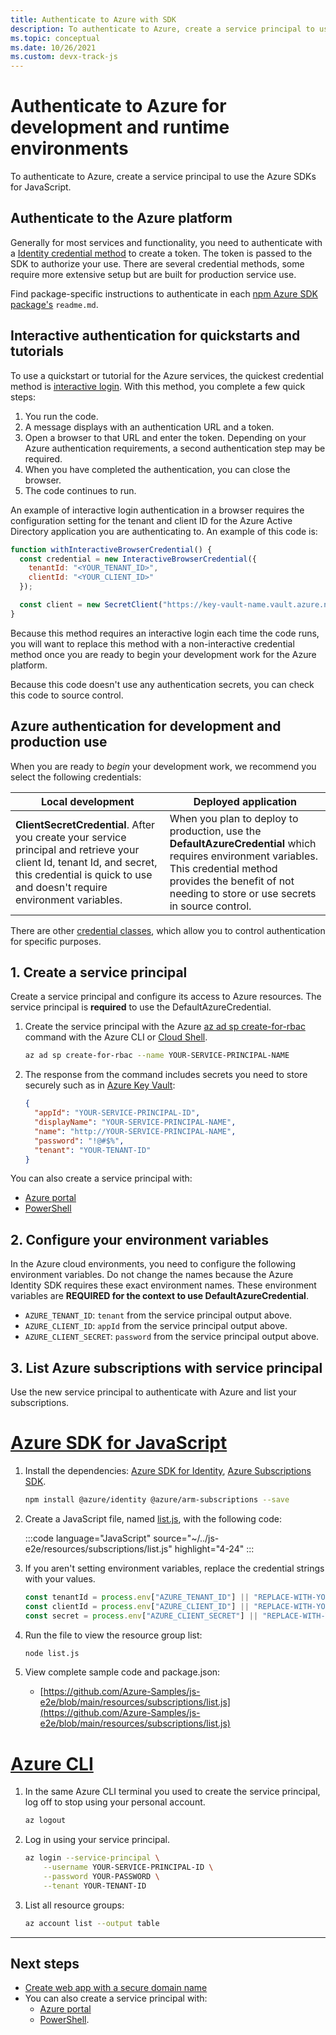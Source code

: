 ```yaml
---
title: Authenticate to Azure with SDK
description: To authenticate to Azure, create a service principal to use the Azure SDKs for JavaScript.
ms.topic: conceptual
ms.date: 10/26/2021
ms.custom: devx-track-js
---
```


# Authenticate to Azure for development and runtime environments

To authenticate to Azure, create a service principal to use the Azure SDKs for JavaScript.

## Authenticate to the Azure platform

Generally for most services and functionality, you need to authenticate with a [Identity credential method](https://www.npmjs.com/package/@azure/identity) to create a token. The token is passed to the SDK to authorize your use. There are several credential methods, some require more extensive setup but are built for production service use. 

Find package-specific instructions to authenticate in each [npm Azure SDK package's](../azure-sdk-library-package-index.md) `readme.md`. 

## Interactive authentication for quickstarts and tutorials

To use a quickstart or tutorial for the Azure services, the quickest credential method is [interactive login](https://github.com/Azure/azure-sdk-for-js/blob/hotfix/identity_1.3.0/sdk/identity/identity/samples/AzureIdentityExamples.md#authenticating-a-user-account-interactively-in-the-browser). With this method, you complete a few quick steps:
1. You run the code.
1. A message displays with an authentication URL and a token. 
1. Open a browser to that URL and enter the token. Depending on your Azure authentication requirements, a second authentication step may be required.
1. When you have completed the authentication, you can close the browser.
1. The code continues to run.

An example of interactive login authentication in a browser requires the configuration setting for the tenant and client ID for the Azure Active Directory application you are authenticating to. An example of this code is:

```javascript
function withInteractiveBrowserCredential() {
  const credential = new InteractiveBrowserCredential({
    tenantId: "<YOUR_TENANT_ID>",
    clientId: "<YOUR_CLIENT_ID>"
  });

  const client = new SecretClient("https://key-vault-name.vault.azure.net", credential);
}
```

Because this method requires an interactive login each time the code runs, you will want to replace this method with a non-interactive credential method once you are ready to begin your development work for the Azure platform. 

Because this code doesn't use any authentication secrets, you can check this code to source control. 

## Azure authentication for development and production use

When you are ready to _begin_ your development work, we recommend you select the following credentials: 

|Local development|Deployed application|
|--|--|
|**ClientSecretCredential**. After you create your service principal and retrieve your client Id, tenant Id, and secret, this credential is quick to use and doesn't require environment variables.|When you plan to deploy to production, use the **DefaultAzureCredential** which requires environment variables. This credential method provides the benefit of not needing to store or use secrets in source control.  |

There are other [credential classes](https://www.npmjs.com/package/@azure/identity#credential-classes), which allow you to control authentication for specific purposes. 

## 1. Create a service principal

Create a service principal and configure its access to Azure resources. The service principal is **required** to use the DefaultAzureCredential.

1. Create the service principal with the Azure [az ad sp create-for-rbac](/cli/azure/ad/sp#az_ad_sp_create_for_rbac) command with the Azure CLI or [Cloud Shell](https://shell.azure.com). 

    ```bash
    az ad sp create-for-rbac --name YOUR-SERVICE-PRINCIPAL-NAME
    ```

2. The response from the command includes secrets you need to store securely such as in [Azure Key Vault](/azure/key-vault/):

    ```json
    {
      "appId": "YOUR-SERVICE-PRINCIPAL-ID",
      "displayName": "YOUR-SERVICE-PRINCIPAL-NAME",
      "name": "http://YOUR-SERVICE-PRINCIPAL-NAME",
      "password": "!@#$%",
      "tenant": "YOUR-TENANT-ID"
    }
    ```

You can also create a service principal with:
* [Azure portal](/azure/active-directory/develop/howto-create-service-principal-portal)
* [PowerShell](/azure/active-directory/develop/howto-authenticate-service-principal-powershell) 

## 2. Configure your environment variables

In the Azure cloud environments, you need to configure the following environment variables. Do not change the names because the Azure Identity SDK requires these exact environment names. These environment variables are **REQUIRED for the context to use DefaultAzureCredential**. 

   * `AZURE_TENANT_ID`: `tenant` from the service principal output above. 
   * `AZURE_CLIENT_ID`: `appId` from the service principal output above.
   * `AZURE_CLIENT_SECRET`: `password` from the service principal output above.

## 3. List Azure subscriptions with service principal 

Use the new service principal to authenticate with Azure and list your subscriptions. 

# [Azure SDK for JavaScript](#tab/azure-sdk-for-javascript)

1. Install the dependencies: [Azure SDK for Identity](https://www.npmjs.com/package/@azure/identity), [Azure Subscriptions SDK](https://www.npmjs.com/package/@azure/arm-subscriptions).

    ```bash
    npm install @azure/identity @azure/arm-subscriptions --save
    ```

1. Create a JavaScript file, named [list.js](https://github.com/Azure-Samples/js-e2e/blob/main/resources/subscriptions/list.js), with the following code:

    :::code language="JavaScript" source="~/../js-e2e/resources/subscriptions/list.js" highlight="4-24"  :::

1. If you aren't setting environment variables, replace the credential strings with your values.
 
    ```javascript
    const tenantId = process.env["AZURE_TENANT_ID"] || "REPLACE-WITH-YOUR-TENANT-ID"; 
    const clientId = process.env["AZURE_CLIENT_ID"] || "REPLACE-WITH-YOUR-CLIENT-ID"; 
    const secret = process.env["AZURE_CLIENT_SECRET"] || "REPLACE-WITH-YOUR-CLIENT-SECRET";
    ```

1. Run the file to view the resource group list:

    ```bash
    node list.js
    ```

1. View complete sample code and package.json:

    * [https://github.com/Azure-Samples/js-e2e/blob/main/resources/subscriptions/list.js](https://github.com/Azure-Samples/js-e2e/blob/main/resources/subscriptions/list.js)

# [Azure CLI](#tab/azure-cli-list-subscriptions)

1. In the same Azure CLI terminal you used to create the service principal, log off to stop using your personal account.

    ```bash
    az logout
    ```
    
1. Log in using your service principal. 

    ```bash
    az login --service-principal \
        --username YOUR-SERVICE-PRINCIPAL-ID \
        --password YOUR-PASSWORD \
        --tenant YOUR-TENANT-ID
    ```

1.  List all resource groups: 

    ```bash
    az account list --output table
    ```

---

## Next steps

* [Create web app with a secure domain name](../how-to/add-custom-domain-to-web-app.md)
* You can also create a service principal with:
  * [Azure portal](/azure/active-directory/develop/howto-create-service-principal-portal)
  * [PowerShell](/azure/active-directory/develop/howto-authenticate-service-principal-powershell). 